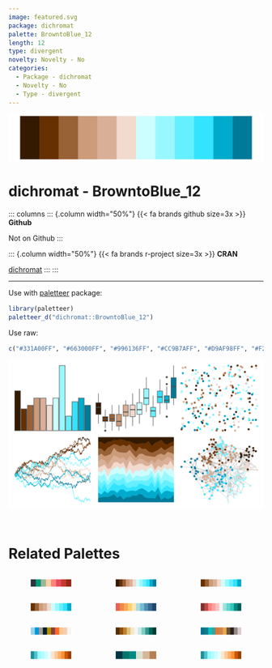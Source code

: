 ```yaml
---
image: featured.svg
package: dichromat
palette: BrowntoBlue_12
length: 12
type: divergent
novelty: Novelty - No
categories:
  - Package - dichromat
  - Novelty - No
  - Type - divergent
---
```


![](featured.svg)

# dichromat - BrowntoBlue_12 

::: columns
::: {.column width="50%"}
{{< fa brands github size=3x >}}
**Github**

Not on Github
:::

::: {.column width="50%"}
{{< fa brands r-project size=3x >}}
**CRAN**

[dichromat](https://CRAN.R-project.org/package=dichromat)
:::
:::

<hr> 

Use with [paletteer](https://emilhvitfeldt.github.io/paletteer/) package:

```r
library(paletteer)
paletteer_d("dichromat::BrowntoBlue_12")
```

Use raw:

```r
c("#331A00FF", "#663000FF", "#996136FF", "#CC9B7AFF", "#D9AF98FF", "#F2DACEFF", "#CCFDFFFF", "#99F8FFFF", "#66F0FFFF", "#33E4FFFF", "#00AACCFF", "#007A99FF")
``` 

![](examples.svg) 

<br>

# Related Palettes

<div class="list" style="display: grid; grid-template-columns: auto auto auto;"> <figure class="figure">
<a href="../../awtools/a_palette/"> <img src="../../awtools/a_palette/featured.svg" style="width: 100%;" class="figure-img"></a>
</figure> <figure class="figure">
<a href="../../colorBlindness/Brown2Blue12Steps/"> <img src="../../colorBlindness/Brown2Blue12Steps/featured.svg" style="width: 100%;" class="figure-img"></a>
</figure> <figure class="figure">
<a href="../../colorBlindness/Brown2Blue10Steps/"> <img src="../../colorBlindness/Brown2Blue10Steps/featured.svg" style="width: 100%;" class="figure-img"></a>
</figure> <figure class="figure">
<a href="../../dichromat/BrowntoBlue_10/"> <img src="../../dichromat/BrowntoBlue_10/featured.svg" style="width: 100%;" class="figure-img"></a>
</figure> <figure class="figure">
<a href="../../MetBrewer/Hiroshige/"> <img src="../../MetBrewer/Hiroshige/featured.svg" style="width: 100%;" class="figure-img"></a>
</figure> <figure class="figure">
<a href="../../Redmonder/dPBIRdGn/"> <img src="../../Redmonder/dPBIRdGn/featured.svg" style="width: 100%;" class="figure-img"></a>
</figure> <figure class="figure">
<a href="../../werpals/bryce/"> <img src="../../werpals/bryce/featured.svg" style="width: 100%;" class="figure-img"></a>
</figure> <figure class="figure">
<a href="../../RColorBrewer/BrBG/"> <img src="../../RColorBrewer/BrBG/featured.svg" style="width: 100%;" class="figure-img"></a>
</figure> <figure class="figure">
<a href="../../beyonce/X75/"> <img src="../../beyonce/X75/featured.svg" style="width: 100%;" class="figure-img"></a>
</figure> <figure class="figure">
<a href="../../colorBlindness/Blue2DarkOrange12Steps/"> <img src="../../colorBlindness/Blue2DarkOrange12Steps/featured.svg" style="width: 100%;" class="figure-img"></a>
</figure> <figure class="figure">
<a href="../../beyonce/X33/"> <img src="../../beyonce/X33/featured.svg" style="width: 100%;" class="figure-img"></a>
</figure> <figure class="figure">
<a href="../../dichromat/BluetoDarkOrange_12/"> <img src="../../dichromat/BluetoDarkOrange_12/featured.svg" style="width: 100%;" class="figure-img"></a>
</figure> 
</div>
